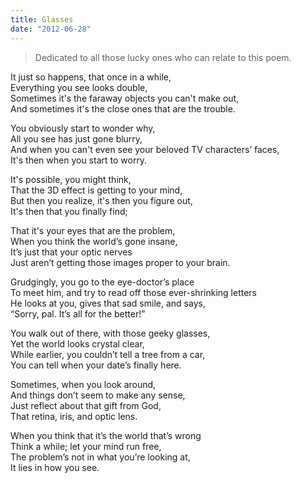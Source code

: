 ```yaml
---
title: Glasses
date: "2012-06-28"
---
```


> Dedicated to all those lucky ones who can relate to this poem.

It just so happens, that once in a while,\
Everything you see looks double,\
Sometimes it's the faraway objects you can't make out,\
And sometimes it's the close ones that are the trouble.

You obviously start to wonder why,\
All you see has just gone blurry,\
And when you can't even see your beloved TV characters’ faces,\
It's then when you start to worry.

It's possible, you might think,\
That the 3D effect is getting to your mind,\
But then you realize, it's then you figure out,\
It's then that you finally find;

That it's your eyes that are the problem,\
When you think the world’s gone insane,\
It’s just that your optic nerves\
Just aren’t getting those images proper to your brain.

Grudgingly, you go to the eye-doctor’s place\
To meet him, and try to read off those ever-shrinking letters\
He looks at you, gives that sad smile, and says,\
“Sorry, pal. It’s all for the better!”

You walk out of there, with those geeky glasses,\
Yet the world looks crystal clear,\
While earlier, you couldn’t tell a tree from a car,\
You can tell when your date’s finally here.

Sometimes, when you look around,\
And things don’t seem to make any sense,\
Just reflect about that gift from God, \
That retina, iris, and optic lens.

When you think that it’s the world that’s wrong\
Think a while; let your mind run free,\
The problem’s not in what you’re looking at,\
It lies in how you see.
